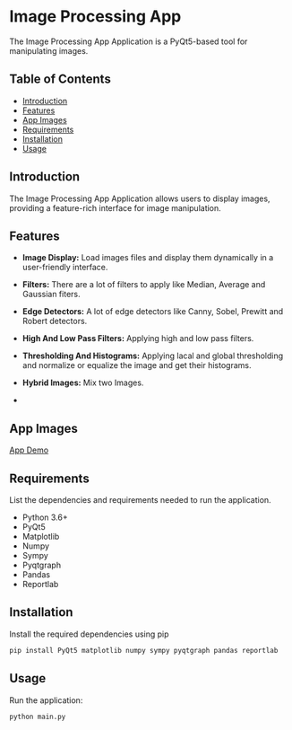# Image Processing App

The Image Processing App Application is a PyQt5-based tool for manipulating images.

## Table of Contents

- [Introduction](#introduction)
- [Features](#features)
- [App Images](#Video-Demonstration)
- [Requirements](#requirements)
- [Installation](#installation)
- [Usage](#usage)

## Introduction

The Image Processing App Application allows users to display images, providing a feature-rich interface for image manipulation.

## Features

- **Image Display:** Load images files and display them dynamically in a user-friendly interface.

- **Filters:** There are a lot of filters to apply like  Median, Average and Gaussian fiters.

- **Edge Detectors:** A lot of edge detectors like Canny, Sobel, Prewitt and Robert detectors.

- **High And Low Pass Filters:** Applying high and low pass filters.

- **Thresholding And Histograms:** Applying lacal and global thresholding and normalize or equalize the image and get their histograms.

- **Hybrid Images:** Mix two Images.
- 
## App Images
[App Demo](https://github.com/Mohamed-hazem-mahrous/Signal-Viewer/assets/94749599/8de0ad0d-015e-40f2-9e00-58949a5e0f84)

## Requirements

List the dependencies and requirements needed to run the application.

- Python 3.6+
- PyQt5
- Matplotlib
- Numpy
- Sympy
- Pyqtgraph
- Pandas
- Reportlab

## Installation

Install the required dependencies using pip

```bash
pip install PyQt5 matplotlib numpy sympy pyqtgraph pandas reportlab
```

## Usage
Run the application:
```bash
python main.py
```

